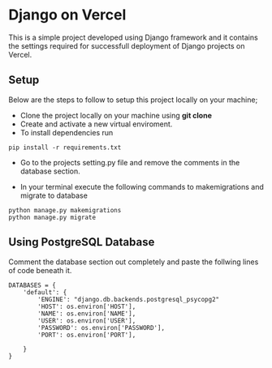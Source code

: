 # Django on Vercel
This is a simple project developed using Django framework and it contains the settings required for successfull deployment of Django projects on Vercel.
## Setup

Below are the steps to follow to setup this project locally on your machine;

* Clone the project locally on your machine using **git clone**
* Create and activate a new virtual enviroment.
* To install dependencies run
```
pip install -r requirements.txt
```
* Go to the projects setting.py file and remove the comments in the database section.

* In your terminal execute the following commands to makemigrations and migrate to database

```
python manage.py makemigrations
python manage.py migrate
```

## Using PostgreSQL Database

Comment the database section out completely and paste the follwing lines of code beneath it.

```
DATABASES = {
    'default': {
        'ENGINE': "django.db.backends.postgresql_psycopg2"
        'HOST': os.environ['HOST'],
        'NAME': os.environ['NAME'],
        'USER': os.environ['USER'],
        'PASSWORD': os.environ['PASSWORD'],
        'PORT': os.environ['PORT'],

    }
}
```
